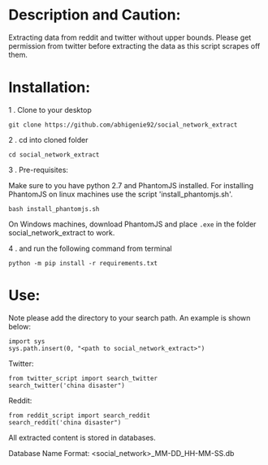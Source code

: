 Description and Caution:
===============
Extracting data from reddit and twitter without upper bounds.
Please get permission from twitter before extracting the data as this script scrapes off them. 

Installation:
===============
1 . Clone to your desktop
```
git clone https://github.com/abhigenie92/social_network_extract
```
2 . cd into cloned folder 
```
cd social_network_extract
```
3 . Pre-requisites:

Make sure to you have python 2.7 and PhantomJS installed. For installing PhantomJS on linux machines use the script 'install_phantomjs.sh'.
```
bash install_phantomjs.sh
```
On Windows machines, download PhantomJS and place `.exe` in the folder social_network_extract to work.

4 . and run the following command from terminal
```
python -m pip install -r requirements.txt
```

Use:
===============
Note please add the directory to your search path. An example is shown below:
```
import sys
sys.path.insert(0, "<path to social_network_extract>")
```
Twitter:
```
from twitter_script import search_twitter
search_twitter('china disaster")
```
Reddit:
```
from reddit_script import search_reddit
search_reddit('china disaster")
```
All extracted content is stored in databases.

Database Name Format: <social_network>_MM-DD_HH-MM-SS.db

